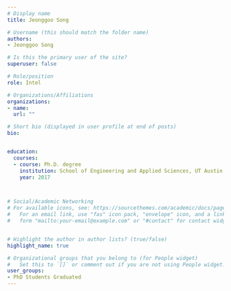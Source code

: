 ```yaml
---
# Display name
title: Jeonggoo Song

# Username (this should match the folder name)
authors:
- Jeonggoo Song

# Is this the primary user of the site?
superuser: false

# Role/position
role: Intel

# Organizations/Affiliations
organizations:
- name: 
  url: ""

# Short bio (displayed in user profile at end of posts)
bio: 


education:
  courses:
  - course: Ph.D. degree
    institution: School of Engineering and Applied Sciences, UT Austin
    year: 2017



# Social/Academic Networking
# For available icons, see: https://sourcethemes.com/academic/docs/page-builder/#icons
#   For an email link, use "fas" icon pack, "envelope" icon, and a link in the
#   form "mailto:your-email@example.com" or "#contact" for contact widget.


# Highlight the author in author lists? (true/false)
highlight_name: true

# Organizational groups that you belong to (for People widget)
#   Set this to `[]` or comment out if you are not using People widget.
user_groups:
- PhD Students Graduated
---
```

